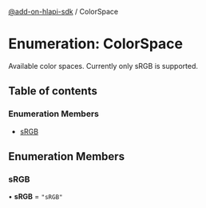 [@add-on-hlapi-sdk](../overview.md) / ColorSpace

# Enumeration: ColorSpace

Available color spaces. Currently only sRGB is supported.

## Table of contents

### Enumeration Members

- [sRGB](ColorSpace.md#sRGB)

## Enumeration Members

### sRGB

• **sRGB** = ``"sRGB"``
